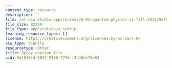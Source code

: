 ```yaml
---
content_type: resource
description: ''
file: /ol-ocw-studio-app/courses/8-05-quantum-physics-ii-fall-2013/9df816fd105791067750f4d46be70e84_TUenwZezzdk.srt
file_size: 82249
file_type: application/x-subrip
learning_resource_types: []
license: https://creativecommons.org/licenses/by-nc-sa/4.0/
ocw_type: OCWFile
resourcetype: Other
title: 3play caption file
uid: 9df816fd-1057-9106-7750-f4d46be70e84
---
```

